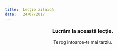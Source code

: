 ```yaml
---
title:  Lecție zilnică
date:   24/07/2017
---
```


### <center>Lucrăm la această lecție.</center>
<center>Te rog intoarce-te mai tarziu.</center>